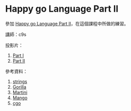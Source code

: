 Happy go Language Part II
=========================

參加 <a href="http://www.openfoundry.org/tw/activities/details/409-happy-go-language-part2" target="_blank">Happy go Language Part II</a>，在這個課程中所做的練習。

講師：c9s

投影片：      
1. <a href="http://www.slideshare.net/c9s/happy-gopart1" target="_blank">Part I</a>      
2. <a href="http://www.slideshare.net/c9s/happy-go-programming-part-2" target="_blank">Part II</a>      


參考資料：    
1. <a href="http://golang.org/pkg/strings/" target="_blank">strings</a>      
2. <a href="http://www.gorillatoolkit.org/" target="_blank">Gorilla</a>       
3. <a href="https://github.com/codegangsta/martini" target="_blank">Martini</a>      
4. <a href="https://github.com/paulbellamy/mango" target="_blank">Mango</a>    
5. <a href="http://golang.org/cmd/cgo/" target="_blank">cgo</a> 